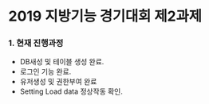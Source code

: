 # 2019 지방기능 경기대회 제2과제
### 1. 현재 진행과정
- DB새성 및 테이블 생성 완료.
- 로그인 기능 완료.
- 유저생성 및 권한부여 완료
- Setting Load data 정상작동 확인.
